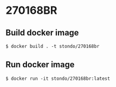 # 270168BR

## Build docker image

```$ docker build . -t stondo/270168br```

## Run docker image
```$ docker run -it stondo/270168br:latest```
